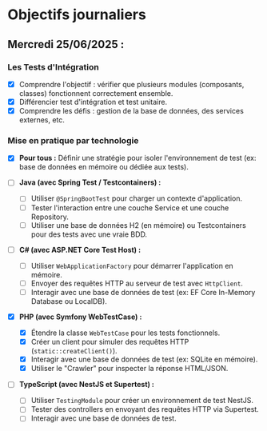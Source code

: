 # Objectifs journaliers

## Mercredi 25/06/2025 :

### Les Tests d'Intégration
- [x] Comprendre l'objectif : vérifier que plusieurs modules (composants, classes) fonctionnent correctement ensemble.
- [x] Différencier test d'intégration et test unitaire.
- [x] Comprendre les défis : gestion de la base de données, des services externes, etc.

### Mise en pratique par technologie
- [x] **Pour tous :** Définir une stratégie pour isoler l'environnement de test (ex: base de données en mémoire ou dédiée aux tests).

- [ ] **Java (avec Spring Test / Testcontainers) :**
  - [ ] Utiliser `@SpringBootTest` pour charger un contexte d'application.
  - [ ] Tester l'interaction entre une couche Service et une couche Repository.
  - [ ] Utiliser une base de données H2 (en mémoire) ou Testcontainers pour des tests avec une vraie BDD.

- [ ] **C# (avec ASP.NET Core Test Host) :**
  - [ ] Utiliser `WebApplicationFactory` pour démarrer l'application en mémoire.
  - [ ] Envoyer des requêtes HTTP au serveur de test avec `HttpClient`.
  - [ ] Interagir avec une base de données de test (ex: EF Core In-Memory Database ou LocalDB).

- [x] **PHP (avec Symfony WebTestCase) :**
  - [x] Étendre la classe `WebTestCase` pour les tests fonctionnels.
  - [x] Créer un client pour simuler des requêtes HTTP (`static::createClient()`).
  - [x] Interagir avec une base de données de test (ex: SQLite en mémoire).
  - [x] Utiliser le "Crawler" pour inspecter la réponse HTML/JSON.

- [ ] **TypeScript (avec NestJS et Supertest) :**
  - [ ] Utiliser `TestingModule` pour créer un environnement de test NestJS.
  - [ ] Tester des controllers en envoyant des requêtes HTTP via Supertest.
  - [ ] Interagir avec une base de données de test. 
